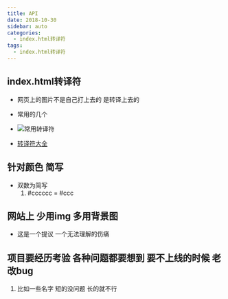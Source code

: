 ```yaml
---
title: API
date: 2018-10-30
sidebar: auto
categories:
  - index.html转译符
tags:
  - index.html转译符
---
```

## index.html转译符
- 网页上的图片不是自己打上去的 是转译上去的
- 常用的几个
- ![常用转译符](https://ftp.bmp.ovh/imgs/2021/04/dd42eda1b65288a3.png)

- [转译符大全](https://tool.oschina.net/commons?type=2) 

## 针对颜色 简写
- 双数为简写
  1. #cccccc = #ccc

## 网站上 少用img  多用背景图
- 这是一个提议  一个无法理解的伤痛

## 项目要经历考验 各种问题都要想到  要不上线的时候 老改bug
1. 比如一些名字  短的没问题 长的就不行